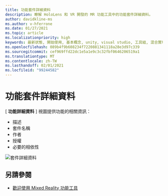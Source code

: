 ```yaml
---
title: 功能套件詳細資料
description: 瞭解 HoloLens 和 VR 開發的 MR 功能工具中的功能套件詳細資料。
author: davidkline-ms
ms.author: v-hferrone
ms.date: 01/27/2021
ms.topic: article
ms.localizationpriority: high
keywords: 最新狀態, 開始使用, 基本概念, unity, visual studio, 工具組, 混合實境頭戴式裝置, windows 混合實境頭戴式裝置, 虛擬實境頭戴式裝置, 安裝, Windows, HoloLens, 模擬器, unreal, openxr
ms.openlocfilehash: 089b4f9b608234f7220881341118a28e3d97c339
ms.sourcegitcommit: cef969ffd22dc1e5a1e9c3c32fbf0646206519a1
ms.translationtype: MT
ms.contentlocale: zh-TW
ms.lasthandoff: 02/01/2021
ms.locfileid: "99244582"
---
```

# <a name="feature-package-details"></a>功能套件詳細資料

[ **功能詳細資料** ] 視圖提供功能的相關資訊： 
* 描述
* 套件名稱
* 作者 
* 授權
* 必要的相依性

![套件詳細資料](images/FeatureToolFeatureDetails.png)

## <a name="see-also"></a>另請參閱

- [歡迎使用 Mixed Reality 功能工具](welcome-to-mr-feature-tool.md)
